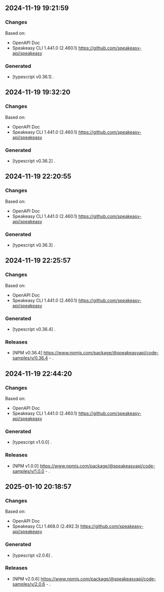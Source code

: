 

## 2024-11-19 19:21:59
### Changes
Based on:
- OpenAPI Doc  
- Speakeasy CLI 1.441.0 (2.460.1) https://github.com/speakeasy-api/speakeasy
### Generated
- [typescript v0.36.1] .

## 2024-11-19 19:32:20
### Changes
Based on:
- OpenAPI Doc  
- Speakeasy CLI 1.441.0 (2.460.1) https://github.com/speakeasy-api/speakeasy
### Generated
- [typescript v0.36.2] .

## 2024-11-19 22:20:55
### Changes
Based on:
- OpenAPI Doc  
- Speakeasy CLI 1.441.0 (2.460.1) https://github.com/speakeasy-api/speakeasy
### Generated
- [typescript v0.36.3] .

## 2024-11-19 22:25:57
### Changes
Based on:
- OpenAPI Doc  
- Speakeasy CLI 1.441.0 (2.460.1) https://github.com/speakeasy-api/speakeasy
### Generated
- [typescript v0.36.4] .
### Releases
- [NPM v0.36.4] https://www.npmjs.com/package/@speakeasyapi/code-samples/v/0.36.4 - .

## 2024-11-19 22:44:20
### Changes
Based on:
- OpenAPI Doc  
- Speakeasy CLI 1.441.0 (2.460.1) https://github.com/speakeasy-api/speakeasy
### Generated
- [typescript v1.0.0] .
### Releases
- [NPM v1.0.0] https://www.npmjs.com/package/@speakeasyapi/code-samples/v/1.0.0 - .

## 2025-01-10 20:18:57
### Changes
Based on:
- OpenAPI Doc  
- Speakeasy CLI 1.468.0 (2.492.3) https://github.com/speakeasy-api/speakeasy
### Generated
- [typescript v2.0.6] .
### Releases
- [NPM v2.0.6] https://www.npmjs.com/package/@speakeasyapi/code-samples/v/2.0.6 - .